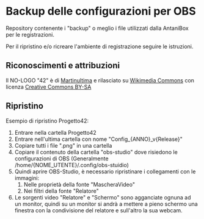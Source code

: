 # Backup delle configurazioni per OBS
Repository contenente i "backup" o meglio i file utilizzati dalla AntaniBox per le registrazioni.

Per il ripristino e/o ricreare l'ambiente di registrazione seguire le istruzioni.

## Riconoscimenti e attribuzioni
Il NO-LOGO "42" è di [Martinultima](https://en.wikipedia.org/wiki/User:Martinultima) e rilasciato su [Wikimedia Commons](https://commons.wikimedia.org/) con licenza [Creative Commons BY-SA](https://creativecommons.org/licenses/by-sa/3.0/deed.en)

## Ripristino

Esempio di ripristino Progetto42:
1. Entrare nella cartella Progetto42
1. Entrare nell'ultima cartella con nome "Config_{ANNO}_v{Release}"
1. Copiare tutti i file ".png" in una cartella
1. Copiare il contenuto della cartella "obs-studio" dove risiedono le configurazioni di OBS (Generalmente /home/{NOME_UTENTE}/.config/obs-stuidio)
1. Quindi aprire OBS-Studio, è necessario ripristinare i collegamenti con le immagini:
   1. Nelle proprietà della fonte "MascheraVideo"
   1. Nei filtri della fonte "Relatore"
1. Le sorgenti video "Relatore" e "Schermo" sono agganciate ognuna ad un monitor, quindi su un monitor si andrà a mettere a pieno schermo una finestra con la condivisione del relatore e sull'altro la sua webcam. 
